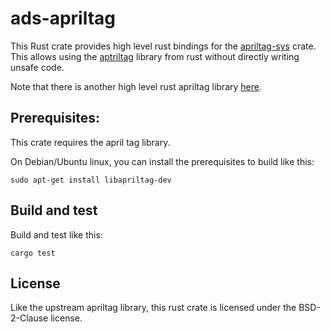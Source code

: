 # ads-apriltag

This Rust crate provides high level rust bindings for the
[apriltag-sys](https://crates.io/crates/apriltag-sys) crate. This allows using
the [aptriltag](https://github.com/AprilRobotics/apriltag) library from rust
without directly writing unsafe code.

Note that there is another high level rust apriltag library
[here](https://crates.io/crates/apriltag).

## Prerequisites:

This crate requires the april tag library.

On Debian/Ubuntu linux, you can install the prerequisites to build like this:

    sudo apt-get install libapriltag-dev

## Build and test

Build and test like this:

    cargo test

## License

Like the upstream apriltag library, this rust crate is licensed under the
BSD-2-Clause license.
